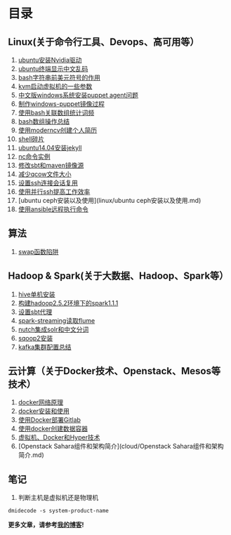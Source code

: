 # 目录

## Linux(关于命令行工具、Devops、高可用等）

1. [ubuntu安装Nvidia驱动](/linux/安装nvidia驱动.md)
2. [ubuntu终端显示中文乱码](/linux/ubuntu终端显示中文乱码.md)
3. [bash字符串前美元符号的作用](/linux/bash字符串前美元符号的作用.md)
4. [kvm启动虚拟机的一些参数](/linux/kvm启动虚拟机的一些参数.md)
5. [中文版windows系统安装puppet agent问题](/linux/windows安装puppet-agent问题.md)
6. [制作windows-puppet镜像过程](/linux/制作windows-puppet镜像过程.md)
7. [使用bash关联数组统计词频](/linux/wordCount.md)
8. [bash数组操作总结](/linux/bashArray.md)
9. [使用moderncv创建个人简历](/linux/使用moderncv创建个人简历.md)
10. [shell碎片](/linux/scriptnote.md)
11. [ubuntu14.04安装jekyll](linux/HowToInstallJekyll.md)
12. [nc命令实例](linux/nc命令实例.md)
13. [修改sbt和maven镜像源](linux/修改sbt和maven镜像源.md)
14. [减少qcow文件大小](linux/减少qcow文件大小.md)
15. [设置ssh连接会话复用](linux/设置ssh连接会话复用.md)
16. [使用并行ssh提高工作效率](linux/使用并行ssh提高工作效率.md)
17. [ubuntu ceph安装以及使用](linux/ubuntu ceph安装以及使用.md)
18. [使用ansible远程执行命令](linux/使用ansible远程执行命令.md)

## 算法

1. [swap函数陷阱](/algorithm/swap函数陷阱.md)

## Hadoop & Spark(关于大数据、Hadoop、Spark等）

1. [hive单机安装](/hadoop/hive单机安装.md)
2. [构建hadoop2.5.2环境下的spark1.1.1](/hadoop/构建hadoop2.5.2环境下的spark1.1.1.md)
3. [设置sbt代理](hadoop/设置sbt代理.md)
4. [spark-streaming读取flume](hadoop/spark-streaming读取flume.md)
5. [nutch集成solr和中文分词](hadoop/nutch集成solr和中文分词.md)
6. [sqoop2安装](hadoop/sqoop2安装.md)
7. [kafka集群配置总结](hadoop/kafka集群配置总结.md)


## 云计算（关于Docker技术、Openstack、Mesos等技术）

1. [docker网络原理](cloud/docker网络原理.md)
2. [docker安装和使用](cloud/docker安装和使用.md)
3. [使用Docker部署Gitlab](cloud/docker部署gitlab.md)
4. [使用docker创建数据容器](cloud/使用docker创建数据容器.md)
5. [虚拟机、Docker和Hyper技术](cloud/虚拟机、Docker和Hyper.md)
6. [Openstack Sahara组件和架构简介](cloud/Openstack Sahara组件和架构简介.md)

## 笔记

1. 判断主机是虚拟机还是物理机

```
dmidecode -s system-product-name
```

**更多文章，请参考[我的博客](http://int32bit.github.io)!**
